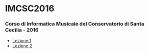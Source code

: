 # IMCSC2016
### Corso di Informatica Musicale del Conservatorio di Santa Cecilia - 2016

- [Lezione 1](http://citera.xyz/IMCSC2016/lezione1.html)
- [Lezione 2](http://citera.xyz/IMCSC2016/lezione2.html)
